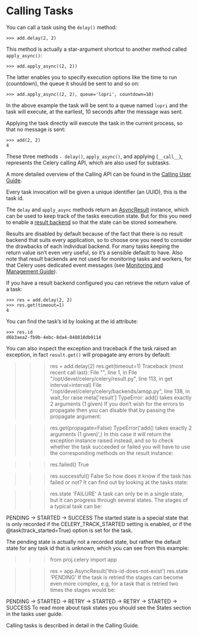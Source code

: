 # Calling Tasks

You can call a task using the `delay()` method:

```
>>> add.delay(2, 2)
```

This method is actually a star-argument shortcut to another method called `apply_async()`:

```
>>> add.apply_async((2, 2))
```

The latter enables you to specify execution options like the time to run (countdown), the queue it should be sent to and so on:

```
>>> add.apply_async((2, 2), queue='lopri', countdown=10)
```

In the above example the task will be sent to a queue named `lopri` and the task will execute, at the earliest, 10 seconds after the message was sent.

Applying the task directly will execute the task in the current process, so that no message is sent:

```
>>> add(2, 2)
4
```

These three methods `- delay()`, `apply_async()`, and applying (`__call__`), represents the Celery calling API, which are also used for subtasks.

A more detailed overview of the Calling API can be found in the [Calling User Guide](http://docs.celeryproject.org/en/latest/userguide/calling.html#guide-calling).

Every task invocation will be given a unique identifier (an UUID), this is the task id.

The `delay` and `apply_async` methods return an [AsyncResult](http://docs.celeryproject.org/en/latest/reference/celery.result.html#celery.result.AsyncResult) instance, which can be used to keep track of the tasks execution state. But for this you need to enable a [result backend](http://docs.celeryproject.org/en/latest/userguide/tasks.html#task-result-backends) so that the state can be stored somewhere.

Results are disabled by default because of the fact that there is no result backend that suits every application, so to choose one you need to consider the drawbacks of each individual backend. For many tasks keeping the return value isn’t even very useful, so it’s a sensible default to have. Also note that result backends are not used for monitoring tasks and workers, for that Celery uses dedicated event messages (see [Monitoring and Management Guide](http://docs.celeryproject.org/en/latest/userguide/monitoring.html#guide-monitoring)).

If you have a result backend configured you can retrieve the return value of a task:

```
>>> res = add.delay(2, 2)
>>> res.get(timeout=1)
4
```

You can find the task’s id by looking at the id attribute:

```
>>> res.id
d6b3aea2-fb9b-4ebc-8da4-848818db9114
```

You can also inspect the exception and traceback if the task raised an exception, in fact `result.get()` will propagate any errors by default:

>>> res = add.delay(2)
>>> res.get(timeout=1)
Traceback (most recent call last):
File "<stdin>", line 1, in <module>
File "/opt/devel/celery/celery/result.py", line 113, in get
    interval=interval)
File "/opt/devel/celery/celery/backends/amqp.py", line 138, in wait_for
    raise meta['result']
TypeError: add() takes exactly 2 arguments (1 given)
If you don’t wish for the errors to propagate then you can disable that by passing the propagate argument:

>>> res.get(propagate=False)
TypeError('add() takes exactly 2 arguments (1 given)',)
In this case it will return the exception instance raised instead, and so to check whether the task succeeded or failed you will have to use the corresponding methods on the result instance:

>>> res.failed()
True

>>> res.successful()
False
So how does it know if the task has failed or not? It can find out by looking at the tasks state:

>>> res.state
'FAILURE'
A task can only be in a single state, but it can progress through several states. The stages of a typical task can be:

PENDING -> STARTED -> SUCCESS
The started state is a special state that is only recorded if the CELERY_TRACK_STARTED setting is enabled, or if the @task(track_started=True) option is set for the task.

The pending state is actually not a recorded state, but rather the default state for any task id that is unknown, which you can see from this example:

>>> from proj.celery import app

>>> res = app.AsyncResult('this-id-does-not-exist')
>>> res.state
'PENDING'
If the task is retried the stages can become even more complex, e.g, for a task that is retried two times the stages would be:

PENDING -> STARTED -> RETRY -> STARTED -> RETRY -> STARTED -> SUCCESS
To read more about task states you should see the States section in the tasks user guide.

Calling tasks is described in detail in the Calling Guide.